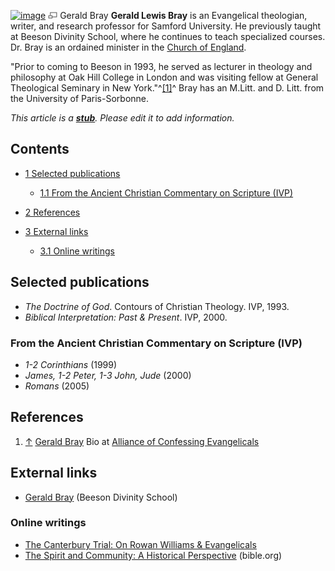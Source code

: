 [![image](images/a/ac/Bray.jpg)](http://www.theopedia.com/File:Bray.jpg)
[![image](data:image/png;base64,iVBORw0KGgoAAAANSUhEUgAAAA8AAAALCAAAAACFLIiAAAAAAnRSTlMA/1uRIrUAAABPSURBVAjXY/j///+5vXDwjAHIr26ZAgXZe8H8a/+hoIcw/9nevdVL9+79DuPvzQYZFPUezu8BMZLXgkExnD8HAu6hqv//n+HZVjD4DuUDAKlChD3fj6aPAAAAAElFTkSuQmCC)](http://www.theopedia.com/File:Bray.jpg "Enlarge")
Gerald Bray
**Gerald Lewis Bray** is an Evangelical theologian, writer, and
research professor for Samford University. He previously taught at
Beeson Divinity School, where he continues to teach specialized
courses. Dr. Bray is an ordained minister in the
[Church of England](Church_of_England "Church of England").

"Prior to coming to Beeson in 1993, he served as lecturer in
theology and philosophy at Oak Hill College in London and was
visiting fellow at General Theological Seminary in New
York."^[[1]](#note-0)^ Bray has an M.Litt. and D. Litt. from the
University of Paris-Sorbonne.

*This article is a **[stub](http://www.theopedia.com/Category:Theopedia_stubs "Category:Theopedia stubs")**. Please edit it to add information.*
## Contents

-   [1 Selected publications](#Selected_publications)
    -   [1.1 From the Ancient Christian Commentary on Scripture (IVP)](#From_the_Ancient_Christian_Commentary_on_Scripture_.28IVP.29)

-   [2 References](#References)
-   [3 External links](#External_links)
    -   [3.1 Online writings](#Online_writings)


## Selected publications

-   *The Doctrine of God*. Contours of Christian Theology. IVP,
    1993.
-   *Biblical Interpretation: Past & Present*. IVP, 2000.

### From the Ancient Christian Commentary on Scripture (IVP)

-   *1-2 Corinthians* (1999)
-   *James, 1-2 Peter, 1-3 John, Jude* (2000)
-   *Romans* (2005)

## References

1.  [↑](#ref-0)
    [Gerald Bray](http://www.alliancenet.org/partner/Article_Display_Page/0,,PTID307086%7CCHID559376%7CCIID1964584,00.html)
    Bio at
    [Alliance of Confessing Evangelicals](Alliance_of_Confessing_Evangelicals "Alliance of Confessing Evangelicals")

## External links

-   [Gerald Bray](http://www.beesondivinity.com/templates/cusbeeson/details.asp?id=25215&PID=109040)
    (Beeson Divinity School)

### Online writings

-   [The Canterbury Trial: On Rowan Williams & Evangelicals](http://www.touchstonemag.com/archives/article.php?id=16-02-026-v)
-   [The Spirit and Community: A Historical Perspective](http://www.bible.org/page.asp?page_id=3435)
    (bible.org)



